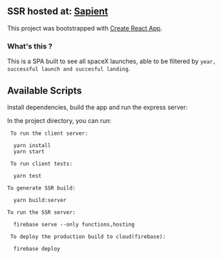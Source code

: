 ## SSR hosted at: [Sapient](https://sapient-xt-spacex.web.app)

This project was bootstrapped with [Create React App](https://github.com/facebook/create-react-app).

### What's this ?

This is a SPA built to see all spaceX launches, able to be filtered by `year, successful launch and succesful landing`.

## Available Scripts

Install dependencies, build the app and run the express server:

In the project directory, you can run:

```
 To run the client server:
 
  yarn install
  yarn start

 To run client tests:

  yarn test

To generate SSR build:

  yarn build:server

To run the SSR server: 

  firebase serve --only functions,hosting
 
 To deploy the production build to cloud(firebase):
 
  firebase deploy
```
